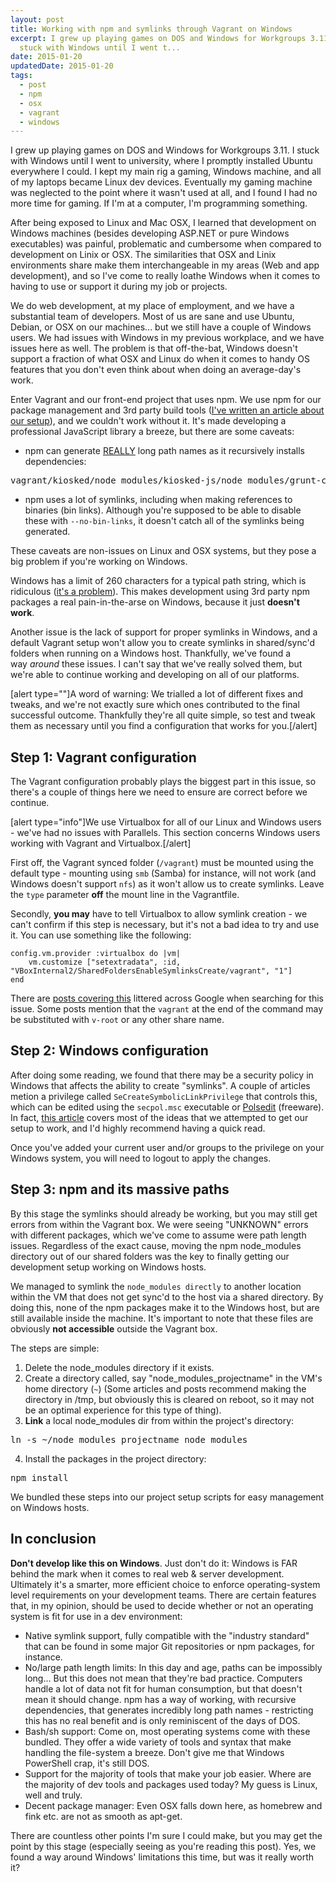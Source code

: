 ```yaml
---
layout: post
title: Working with npm and symlinks through Vagrant on Windows
excerpt: I grew up playing games on DOS and Windows for Workgroups 3.11\. I
  stuck with Windows until I went t...
date: 2015-01-20
updatedDate: 2015-01-20
tags:
  - post
  - npm
  - osx
  - vagrant
  - windows
---
```


I grew up playing games on DOS and Windows for Workgroups 3.11\. I stuck with Windows until I went to university, where I promptly installed Ubuntu everywhere I could. I kept my main rig a gaming, Windows machine, and all of my laptops became Linux dev devices. Eventually my gaming machine was neglected to the point where it wasn't used at all, and I found I had no more time for gaming. If I'm at a computer, I'm programming something.

After being exposed to Linux and Mac OSX, I learned that development on Windows machines (besides developing ASP.NET or pure Windows executables) was painful, problematic and cumbersome when compared to development on Linix or OSX. The similarities that OSX and Linix environments share make them interchangeable in my areas (Web and app development), and so I've come to really loathe Windows when it comes to having to use or support it during my job or projects.

We do web development, at my place of employment, and we have a substantial team of developers. Most of us are sane and use Ubuntu, Debian, or OSX on our machines... but we still have a couple of Windows users. We had issues with Windows in my previous workplace, and we have issues here as well. The problem is that off-the-bat, Windows doesn't support a fraction of what OSX and Linux do when it comes to handy OS features that you don't even think about when doing an average-day's work.

Enter Vagrant and our front-end project that uses npm. We use npm for our package management and 3rd party build tools ([I've written an article about our setup](http://perrymitchell.net/article/front-end-build-automation-kiosked/)), and we couldn't work without it. It's made developing a professional JavaScript library a breeze, but there are some caveats:

*   npm can generate <span style="text-decoration: underline;">REALLY</span> long path names as it recursively installs dependencies:
<pre>vagrant/kiosked/node_modules/kiosked-js/node_modules/grunt-contrib-jasmine/node_modules/grunt-lib-phantomjs/node_modules/phantomjs/node_modules/request/node_modules/form-data/node_modules/combined-stream/node_modules/delayed-stream/lib</pre>

*   npm uses a lot of symlinks, including when making references to binaries (bin links). Although you're supposed to be able to disable these with `--no-bin-links`, it doesn't catch all of the symlinks being generated.

These caveats are non-issues on Linux and OSX systems, but they pose a big problem if you're working on Windows.

Windows has a limit of 260 characters for a typical path string, which is ridiculous ([it's a problem](http://stackoverflow.com/questions/1880321/why-does-the-260-character-path-length-limit-exist-in-windows)). This makes development using 3rd party npm packages a real pain-in-the-arse on Windows, because it just **doesn't work**.

Another issue is the lack of support for proper symlinks in Windows, and a default Vagrant setup won't allow you to create symlinks in shared/sync'd folders when running on a Windows host. Thankfully, we've found a way _around_ these issues. I can't say that we've really solved them, but we're able to continue working and developing on all of our platforms.

[alert type=""]A word of warning: We trialled a lot of different fixes and tweaks, and we're not exactly sure which ones contributed to the final successful outcome. Thankfully they're all quite simple, so test and tweak them as necessary until you find a configuration that works for you.[/alert]

## Step 1: Vagrant configuration

The Vagrant configuration probably plays the biggest part in this issue, so there's a couple of things here we need to ensure are correct before we continue.

[alert type="info"]We use Virtualbox for all of our Linux and Windows users - we've had no issues with Parallels. This section concerns Windows users working with Vagrant and Virtualbox.[/alert]

First off, the Vagrant synced folder (`/vagrant`) must be mounted using the default type - mounting using `smb` (Samba) for instance, will not work (and Windows doesn't support `nfs`) as it won't allow us to create symlinks. Leave the `type` parameter **off** the mount line in the Vagrantfile.

Secondly, **you may** have to tell Virtualbox to allow symlink creation - we can't confirm if this step is necessary, but it's not a bad idea to try and use it. You can use something like the following:

```
config.vm.provider :virtualbox do |vm|
    vm.customize ["setextradata", :id, "VBoxInternal2/SharedFoldersEnableSymlinksCreate/vagrant", "1"]
end
```

There are [posts covering this](https://github.com/mitchellh/vagrant/issues/713#issuecomment-4416384) littered across Google when searching for this issue. Some posts mention that the `vagrant` at the end of the command may be substituted with `v-root` or any other share name.

## Step 2: Windows configuration

After doing some reading, we found that there may be a security policy in Windows that affects the ability to create "symlinks". A couple of articles metion a privilege called `SeCreateSymbolicLinkPrivilege` that controls this, which can be edited using the `secpol.msc` executable or [Polsedit](http://www.southsoftware.com/) (freeware). In fact, [this article](http://kmile.nl/post/73956428426/npm-vagrant-and-symlinks-on-windows) covers most of the ideas that we attempted to get our setup to work, and I'd highly recommend having a quick read.

Once you've added your current user and/or groups to the privilege on your Windows system, you will need to logout to apply the changes.

## Step 3: npm and its massive paths

By this stage the symlinks should already be working, but you may still get errors from within the Vagrant box. We were seeing "UNKNOWN" errors with different packages, which we've come to assume were path length issues. Regardless of the exact cause, moving the npm node_modules directory out of our shared folders was the key to finally getting our development setup working on Windows hosts.

We managed to symlink the `node_modules directly` to another location within the VM that does not get sync'd to the host via a shared directory. By doing this, none of the npm packages make it to the Windows host, but are still available inside the machine. It's important to note that these files are obviously **not accessible** outside the Vagrant box.

The steps are simple:

1.  Delete the node_modules directory if it exists.
2.  Create a directory called, say "node_modules_projectname" in the VM's home directory (`~`) (Some articles and posts recommend making the directory in /tmp, but obviously this is cleared on reboot, so it may not be an optimal experience for this type of thing).
3.  **Link** a local node_modules dir from within the project's directory:
<pre>ln -s ~/node_modules_projectname node_modules</pre>

4.  Install the packages in the project directory:
<pre>npm install</pre>

We bundled these steps into our project setup scripts for easy management on Windows hosts.

## In conclusion

**Don't develop like this on Windows**. Just don't do it: Windows is FAR behind the mark when it comes to real web & server development. Ultimately it's a smarter, more efficient choice to enforce operating-system level requirements on your development teams. There are certain features that, in my opinion, should be used to decide whether or not an operating system is fit for use in a dev environment:

*   Native symlink support, fully compatible with the "industry standard" that can be found in some major Git repositories or npm packages, for instance.
*   No/large path length limits: In this day and age, paths can be impossibly long... But this does not mean that they're bad practice. Computers handle a lot of data not fit for human consumption, but that doesn't mean it should change. npm has a way of working, with recursive dependencies, that generates incredibly long path names - restricting this has no real benefit and is only reminiscent of the days of DOS.
*   Bash/sh support: Come on, most operating systems come with these bundled. They offer a wide variety of tools and syntax that make handling the file-system a breeze. Don't give me that Windows PowerShell crap, it's still DOS.
*   Support for the majority of tools that make your job easier. Where are the majority of dev tools and packages used today? My guess is Linux, well and truly.
*   Decent package manager: Even OSX falls down here, as homebrew and fink etc. are not as smooth as apt-get.

There are countless other points I'm sure I could make, but you may get the point by this stage (especially seeing as you're reading this post). Yes, we found a way around Windows' limitations this time, but was it really worth it?